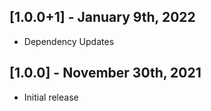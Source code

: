 ## [1.0.0+1] - January 9th, 2022

* Dependency Updates


## [1.0.0] - November 30th, 2021

* Initial release

